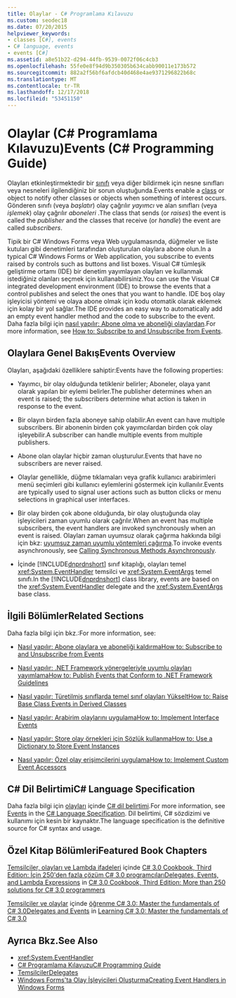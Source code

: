 ```yaml
---
title: Olaylar - C# Programlama Kılavuzu
ms.custom: seodec18
ms.date: 07/20/2015
helpviewer_keywords:
- classes [C#], events
- C# language, events
- events [C#]
ms.assetid: a8e51b22-d294-44fb-9539-0072f06c4cb3
ms.openlocfilehash: 55fe0e8f94d9b350305b634cabb90011e173b572
ms.sourcegitcommit: 882a2f56bf6afdcb40d468e4ae9371296822b68c
ms.translationtype: MT
ms.contentlocale: tr-TR
ms.lasthandoff: 12/17/2018
ms.locfileid: "53451150"
---
```

# <a name="events-c-programming-guide"></a><span data-ttu-id="7bbc0-102">Olaylar (C# Programlama Kılavuzu)</span><span class="sxs-lookup"><span data-stu-id="7bbc0-102">Events (C# Programming Guide)</span></span>
<span data-ttu-id="7bbc0-103">Olayları etkinleştirmektedir bir [sınıfı](../../../csharp/language-reference/keywords/class.md) veya diğer bildirmek için nesne sınıfları veya nesneleri ilgilendiğiniz bir sorun oluştuğunda.</span><span class="sxs-lookup"><span data-stu-id="7bbc0-103">Events enable a [class](../../../csharp/language-reference/keywords/class.md) or object to notify other classes or objects when something of interest occurs.</span></span> <span data-ttu-id="7bbc0-104">Gönderen sınıfı (veya *başlatır*) olay çağrılır *yayımcı* ve alan sınıfları (veya *işlemek*) olay çağrılır *aboneleri* .</span><span class="sxs-lookup"><span data-stu-id="7bbc0-104">The class that sends (or *raises*) the event is called the *publisher* and the classes that receive (or *handle*) the event are called *subscribers*.</span></span>  
  
 <span data-ttu-id="7bbc0-105">Tipik bir C# Windows Forms veya Web uygulamasında, düğmeler ve liste kutuları gibi denetimleri tarafından oluşturulan olaylara abone olun.</span><span class="sxs-lookup"><span data-stu-id="7bbc0-105">In a typical C# Windows Forms or Web application, you subscribe to events raised by controls such as buttons and list boxes.</span></span> <span data-ttu-id="7bbc0-106">Visual C# tümleşik geliştirme ortamı (IDE) bir denetim yayımlayan olayları ve kullanmak istediğiniz olanları seçmek için kullanabilirsiniz.</span><span class="sxs-lookup"><span data-stu-id="7bbc0-106">You can use the Visual C# integrated development environment (IDE) to browse the events that a control publishes and select the ones that you want to handle.</span></span> <span data-ttu-id="7bbc0-107">IDE boş olay işleyicisi yöntemi ve olaya abone olmak için kodu otomatik olarak eklemek için kolay bir yol sağlar.</span><span class="sxs-lookup"><span data-stu-id="7bbc0-107">The IDE provides an easy way to automatically add an empty event handler method and the code to subscribe to the event.</span></span> <span data-ttu-id="7bbc0-108">Daha fazla bilgi için [nasıl yapılır: Abone olma ve aboneliği olaylardan](../../../csharp/programming-guide/events/how-to-subscribe-to-and-unsubscribe-from-events.md).</span><span class="sxs-lookup"><span data-stu-id="7bbc0-108">For more information, see [How to: Subscribe to and Unsubscribe from Events](../../../csharp/programming-guide/events/how-to-subscribe-to-and-unsubscribe-from-events.md).</span></span>  
  
## <a name="events-overview"></a><span data-ttu-id="7bbc0-109">Olaylara Genel Bakış</span><span class="sxs-lookup"><span data-stu-id="7bbc0-109">Events Overview</span></span>  
 <span data-ttu-id="7bbc0-110">Olayları, aşağıdaki özelliklere sahiptir:</span><span class="sxs-lookup"><span data-stu-id="7bbc0-110">Events have the following properties:</span></span>  
  
-   <span data-ttu-id="7bbc0-111">Yayımcı, bir olay olduğunda tetiklenir belirler; Aboneler, olaya yanıt olarak yapılan bir eylemi belirler.</span><span class="sxs-lookup"><span data-stu-id="7bbc0-111">The publisher determines when an event is raised; the subscribers determine what action is taken in response to the event.</span></span>  
  
-   <span data-ttu-id="7bbc0-112">Bir olayın birden fazla aboneye sahip olabilir.</span><span class="sxs-lookup"><span data-stu-id="7bbc0-112">An event can have multiple subscribers.</span></span> <span data-ttu-id="7bbc0-113">Bir abonenin birden çok yayımcılardan birden çok olay işleyebilir.</span><span class="sxs-lookup"><span data-stu-id="7bbc0-113">A subscriber can handle multiple events from multiple publishers.</span></span>  
  
-   <span data-ttu-id="7bbc0-114">Abone olan olaylar hiçbir zaman oluşturulur.</span><span class="sxs-lookup"><span data-stu-id="7bbc0-114">Events that have no subscribers are never raised.</span></span>  
  
-   <span data-ttu-id="7bbc0-115">Olaylar genellikle, düğme tıklamaları veya grafik kullanıcı arabirimleri menü seçimleri gibi kullanıcı eylemlerini göstermek için kullanılır.</span><span class="sxs-lookup"><span data-stu-id="7bbc0-115">Events are typically used to signal user actions such as button clicks or menu selections in graphical user interfaces.</span></span>  
  
-   <span data-ttu-id="7bbc0-116">Bir olay birden çok abone olduğunda, bir olay oluştuğunda olay işleyicileri zaman uyumlu olarak çağrılır.</span><span class="sxs-lookup"><span data-stu-id="7bbc0-116">When an event has multiple subscribers, the event handlers are invoked synchronously when an event is raised.</span></span> <span data-ttu-id="7bbc0-117">Olayları zaman uyumsuz olarak çağırma hakkında bilgi için bkz: [uyumsuz zaman uyumlu yöntemleri çağırma](../../../../docs/standard/asynchronous-programming-patterns/calling-synchronous-methods-asynchronously.md).</span><span class="sxs-lookup"><span data-stu-id="7bbc0-117">To invoke events asynchronously, see [Calling Synchronous Methods Asynchronously](../../../../docs/standard/asynchronous-programming-patterns/calling-synchronous-methods-asynchronously.md).</span></span>  
  
-   <span data-ttu-id="7bbc0-118">İçinde [!INCLUDE[dnprdnshort](~/includes/dnprdnshort-md.md)] sınıf kitaplığı, olayları temel <xref:System.EventHandler> temsilci ve <xref:System.EventArgs> temel sınıfı.</span><span class="sxs-lookup"><span data-stu-id="7bbc0-118">In the [!INCLUDE[dnprdnshort](~/includes/dnprdnshort-md.md)] class library, events are based on the <xref:System.EventHandler> delegate and the <xref:System.EventArgs> base class.</span></span>  
  
## <a name="related-sections"></a><span data-ttu-id="7bbc0-119">İlgili Bölümler</span><span class="sxs-lookup"><span data-stu-id="7bbc0-119">Related Sections</span></span>  
 <span data-ttu-id="7bbc0-120">Daha fazla bilgi için bkz.:</span><span class="sxs-lookup"><span data-stu-id="7bbc0-120">For more information, see:</span></span>  
  
-   [<span data-ttu-id="7bbc0-121">Nasıl yapılır: Abone olaylara ve aboneliği kaldırma</span><span class="sxs-lookup"><span data-stu-id="7bbc0-121">How to: Subscribe to and Unsubscribe from Events</span></span>](../../../csharp/programming-guide/events/how-to-subscribe-to-and-unsubscribe-from-events.md)  
  
-   [<span data-ttu-id="7bbc0-122">Nasıl yapılır: .NET Framework yönergeleriyle uyumlu olayları yayımlama</span><span class="sxs-lookup"><span data-stu-id="7bbc0-122">How to: Publish Events that Conform to .NET Framework Guidelines</span></span>](../../../csharp/programming-guide/events/how-to-publish-events-that-conform-to-net-framework-guidelines.md)  
  
-   [<span data-ttu-id="7bbc0-123">Nasıl yapılır: Türetilmiş sınıflarda temel sınıf olayları Yükselt</span><span class="sxs-lookup"><span data-stu-id="7bbc0-123">How to: Raise Base Class Events in Derived Classes</span></span>](../../../csharp/programming-guide/events/how-to-raise-base-class-events-in-derived-classes.md)  
  
-   [<span data-ttu-id="7bbc0-124">Nasıl yapılır:  Arabirim olaylarını uygulama</span><span class="sxs-lookup"><span data-stu-id="7bbc0-124">How to:  Implement Interface Events</span></span>](../../../csharp/programming-guide/events/how-to-implement-interface-events.md)  
  
-   [<span data-ttu-id="7bbc0-125">Nasıl yapılır: Store olay örnekleri için Sözlük kullanma</span><span class="sxs-lookup"><span data-stu-id="7bbc0-125">How to: Use a Dictionary to Store Event Instances</span></span>](../../../csharp/programming-guide/events/how-to-use-a-dictionary-to-store-event-instances.md)  
  
-   [<span data-ttu-id="7bbc0-126">Nasıl yapılır: Özel olay erişimcilerini uygulama</span><span class="sxs-lookup"><span data-stu-id="7bbc0-126">How to: Implement Custom Event Accessors</span></span>](../../../csharp/programming-guide/events/how-to-implement-custom-event-accessors.md)  
  
## <a name="c-language-specification"></a><span data-ttu-id="7bbc0-127">C# Dil Belirtimi</span><span class="sxs-lookup"><span data-stu-id="7bbc0-127">C# Language Specification</span></span>  

<span data-ttu-id="7bbc0-128">Daha fazla bilgi için [olayları](~/_csharplang/spec/classes.md#events) içinde [ C# dil belirtimi](../../language-reference/language-specification/index.md).</span><span class="sxs-lookup"><span data-stu-id="7bbc0-128">For more information, see [Events](~/_csharplang/spec/classes.md#events) in the [C# Language Specification](../../language-reference/language-specification/index.md).</span></span> <span data-ttu-id="7bbc0-129">Dil belirtimi, C# sözdizimi ve kullanımı için kesin bir kaynaktır.</span><span class="sxs-lookup"><span data-stu-id="7bbc0-129">The language specification is the definitive source for C# syntax and usage.</span></span>
  
## <a name="featured-book-chapters"></a><span data-ttu-id="7bbc0-130">Özel Kitap Bölümleri</span><span class="sxs-lookup"><span data-stu-id="7bbc0-130">Featured Book Chapters</span></span>  
 <span data-ttu-id="7bbc0-131">[Temsilciler, olayları ve Lambda ifadeleri](https://docs.microsoft.com/previous-versions/visualstudio/visual-studio-2008/ff518994%28v=orm.10%29) içinde [ C# 3.0 Cookbook, Third Edition: İçin 250'den fazla çözüm C# 3.0 programcıları](https://docs.microsoft.com/previous-versions/visualstudio/visual-studio-2008/ff518995%28v=orm.10%29)</span><span class="sxs-lookup"><span data-stu-id="7bbc0-131">[Delegates, Events, and Lambda Expressions](https://docs.microsoft.com/previous-versions/visualstudio/visual-studio-2008/ff518994%28v=orm.10%29) in [C# 3.0 Cookbook, Third Edition: More than 250 solutions for C# 3.0 programmers](https://docs.microsoft.com/previous-versions/visualstudio/visual-studio-2008/ff518995%28v=orm.10%29)</span></span>  
  
 <span data-ttu-id="7bbc0-132">[Temsilciler ve olaylar](https://docs.microsoft.com/previous-versions/visualstudio/visual-studio-2008/ff652490%28v=orm.10%29) içinde [öğrenme C# 3.0: Master the fundamentals of C# 3.0](https://docs.microsoft.com/previous-versions/visualstudio/visual-studio-2008/ff652493%28v=orm.10%29)</span><span class="sxs-lookup"><span data-stu-id="7bbc0-132">[Delegates and Events](https://docs.microsoft.com/previous-versions/visualstudio/visual-studio-2008/ff652490%28v=orm.10%29) in [Learning C# 3.0: Master the fundamentals of C# 3.0](https://docs.microsoft.com/previous-versions/visualstudio/visual-studio-2008/ff652493%28v=orm.10%29)</span></span>  
  
## <a name="see-also"></a><span data-ttu-id="7bbc0-133">Ayrıca Bkz.</span><span class="sxs-lookup"><span data-stu-id="7bbc0-133">See Also</span></span>

- <xref:System.EventHandler>  
- [<span data-ttu-id="7bbc0-134">C# Programlama Kılavuzu</span><span class="sxs-lookup"><span data-stu-id="7bbc0-134">C# Programming Guide</span></span>](../../../csharp/programming-guide/index.md)  
- [<span data-ttu-id="7bbc0-135">Temsilciler</span><span class="sxs-lookup"><span data-stu-id="7bbc0-135">Delegates</span></span>](../../../csharp/programming-guide/delegates/index.md)  
- [<span data-ttu-id="7bbc0-136">Windows Forms'ta Olay İşleyicileri Oluşturma</span><span class="sxs-lookup"><span data-stu-id="7bbc0-136">Creating Event Handlers in Windows Forms</span></span>](../../../../docs/framework/winforms/creating-event-handlers-in-windows-forms.md)  
